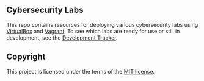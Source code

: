 ## Cybersecurity Labs
This repo contains resources for deploying various cybersecurity labs using [VirtualBox](https://www.virtualbox.org/) and [Vagrant](https://www.vagrantup.com/intro). To see which labs are ready for use or still in development, see the [Development Tracker](/Docs/Development-Tracker.md).

## Copyright
This project is licensed under the terms of the [MIT license](/LICENSE).
